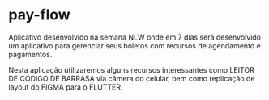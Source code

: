 # pay-flow

Aplicativo desenvolvido na semana NLW onde em 7 dias será desenvolvido um aplicativo para gerenciar seus boletos com recursos de agendamento e pagamentos.

Nesta aplicação utilizaremos alguns recursos interessantes como LEITOR DE CÓDIGO DE BARRASA via câmera do celular, bem como replicação de layout do FIGMA para o FLUTTER.

